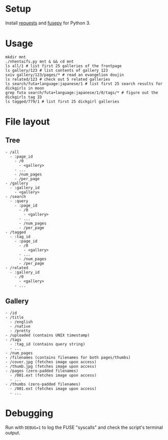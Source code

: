 # Setup

Install [requests](http://docs.python-requests.org/en/master/) and [fusepy](https://github.com/terencehonles/fusepy) for Python 3.

# Usage

```
mkdir mnt
./nhentaifs.py mnt & && cd mnt
ls all/1 # list first 25 galleries of the frontpage
ls gallery/123 # list contents of gallery 123
sxiv gallery/123/pages/* # read an evangelion doujin
ls related/123 # check out 5 related galleries
ls search/futa+language:japanese/1 # list first 25 search results for dickgirls in moon
grep futa search/futa+language:japanese/1/0/tags/* # figure out the dickgirls tag ID
ls tagged/779/1 # list first 25 dickgirl galleries
```

# File layout

## Tree

```
- /all
  - :page_id
    - /0
      - <gallery>
    - ...
    - /num_pages
    - /per_page
- /gallery
  - :gallery_id
    - <gallery>
- /search
  - :query
    - :page_id
      - /0
        - <gallery>
      - ...
      - /num_pages
      - /per_page
- /tagged
  - :tag_id
    - :page_id
      - /0
        - <gallery>
      - ...
      - /num_pages
      - /per_page
- /related
  - :gallery_id
    - /0
      - <gallery>
    - ...
```

## Gallery

```
- /id
- /title
  - /english
  - /native
  - /pretty
- /uploaded (contains UNIX timestamp)
- /tags
  - :tag_id (contains query string)
  - ...
- /num_pages
- /filenames (contains filenames for both pages/thumbs)
- /cover.jpg (fetches image upon access)
- /thumb.jpg (fetches image upon access)
- /pages (zero-padded filenames)
  - /001.ext (fetches image upon access)
  - ...
- /thumbs (zero-padded filenames)
  - /001.ext (fetches image upon access)
  - ...
```

# Debugging

Run with `DEBUG=1` to log the FUSE "syscalls" and check the script's
terminal output.
